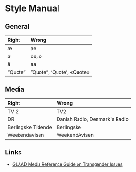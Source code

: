 Style Manual
============

General
-------

 Right   | Wrong
:--------|:--------------------------
 æ       | ae
 ø       | oe, o
 å       | aa
 “Quote” | ”Quote”, ‘Quote’, «Quote»

Media
-----

 Right | Wrong
:------|:-----------------------------
 TV 2  | TV2
 DR    | Danish Radio, Denmark's Radio
 Berlingske Tidende | Berlingske
 Weekendavisen | WeekendAvisen

Links
------
- [GLAAD Media Reference Guide on Transgender Issues][transgender]


[transgender]: http://www.glaad.org/reference/transgender
